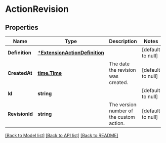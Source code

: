 # ActionRevision

## Properties
Name | Type | Description | Notes
------------ | ------------- | ------------- | -------------
**Definition** | [***ExtensionActionDefinition**](ExtensionActionDefinition.md) |  | [default to null]
**CreatedAt** | [**time.Time**](time.Time.md) | The date the revision was created. | [default to null]
**Id** | **string** |  | [default to null]
**RevisionId** | **string** | The version number of the custom action. | [default to null]

[[Back to Model list]](../README.md#documentation-for-models) [[Back to API list]](../README.md#documentation-for-api-endpoints) [[Back to README]](../README.md)

